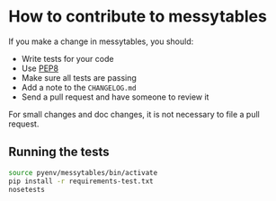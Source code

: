 # How to contribute to messytables

If you make a change in messytables, you should:

* Write tests for your code
* Use [PEP8](http://www.python.org/dev/peps/pep-0008/)
* Make sure all tests are passing
* Add a note to the `CHANGELOG.md`
* Send a pull request and have someone to review it

For small changes and doc changes, it is not necessary to file a pull request.

## Running the tests

```bash
source pyenv/messytables/bin/activate
pip install -r requirements-test.txt
nosetests
```
